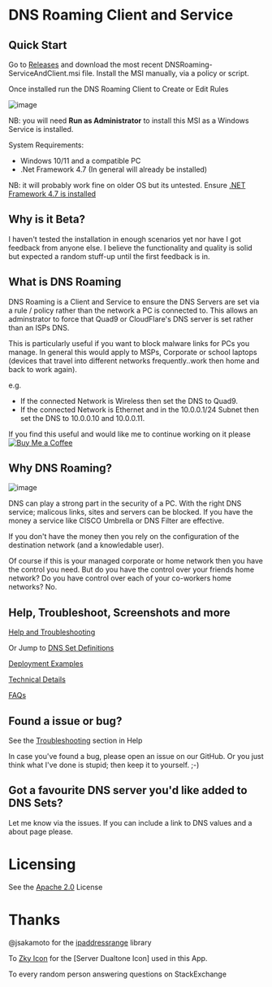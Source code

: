 # DNS Roaming Client and Service

## Quick Start

Go to [Releases](https://github.com/andrewbadge/DNSRoaming/releases) and download the most recent DNSRoaming-ServiceAndClient.msi file. 
Install the MSI manually, via a policy or script.

Once installed run the DNS Roaming Client to Create or Edit Rules

![image](https://user-images.githubusercontent.com/15990355/132930618-01ad00db-d038-4674-a3e7-610707ab8252.png)

NB: you will need **Run as Administrator** to install this MSI as a Windows Service is installed.

System Requirements:
- Windows 10/11 and a compatible PC
- .Net Framework 4.7 (In general will already be installed)

NB: it will probably work fine on older OS but its untested. Ensure [.NET Framework 4.7 is installed](https://www.microsoft.com/en-us/download/details.aspx?id=55167)

## Why is it Beta?

I haven't tested the installation in enough scenarios yet nor have I got feedback from anyone else. I believe the functionality and quality is solid but expected a random stuff-up until the first feedback is in.

## What is DNS Roaming

DNS Roaming is a Client and Service to ensure the DNS Servers are set via a rule / policy rather than the network a PC is connected to. 
This allows an adminstrator to force that Quad9 or CloudFlare's DNS server is set rather than an ISPs DNS.

This is particularly useful if you want to block malware links for PCs you manage. In general this would apply to MSPs, Corporate or school laptops (devices that travel into different networks frequently..work then home and back to work again).

e.g.
- If the connected Network is Wireless then set the DNS to Quad9.
- If the connected Network is Ethernet and in the 10.0.0.1/24 Subnet then set the DNS to 10.0.0.10 and 10.0.0.11.

If you find this useful and would like me to continue working on it please [![Buy Me a Coffee](https://github.com/andrewbadge/DNSRoaming/blob/main/Images/BuyMeACoffee.png)](https://www.buymeacoffee.com/AndrewBadge)

## Why DNS Roaming?

![image](https://user-images.githubusercontent.com/15990355/132497136-99aca035-9c05-4e2b-8f9a-3a6e39592118.png)

DNS can play a strong part in the security of a PC. With the right DNS service; malicous links, sites and servers can be blocked. 
If you have the money a service like CISCO Umbrella or DNS Filter are effective.

If you don't have the money then you rely on the configuration of the destination network (and a knowledable user).

Of course if this is your managed corporate or home network then you have the control you need. 
But do you have the control over your friends home network? Do you have control over each of your co-workers home networks? No.

## Help, Troubleshoot, Screenshots and more

[Help and Troubleshooting](https://github.com/andrewbadge/DNSRoaming/blob/main/Help/Readme.md)

Or Jump to [DNS Set Definitions](https://github.com/andrewbadge/DNSRoaming/blob/main/Help/DNSSets.md)

[Deployment Examples](https://github.com/andrewbadge/DNSRoaming/blob/main/Deployment/Readme.md)

[Technical Details](https://github.com/andrewbadge/DNSRoaming/blob/main/Help/Technical.md)

[FAQs](https://github.com/andrewbadge/DNSRoaming/blob/main/Help/FAQ.md)

## Found a issue or bug?

See the [Troubleshooting](https://github.com/andrewbadge/DNSRoaming/blob/main/Help/Readme.md) section in Help

In case you've found a bug, please open an issue on our GitHub.
Or you just think what I've done is stupid; then keep it to yourself. ;-)

## Got a favourite DNS server you'd like added to DNS Sets?

Let me know via the issues. If you can include a link to DNS values and a about page please.

# Licensing

See the [Apache 2.0](https://github.com/andrewbadge/DNSRoaming/blob/main/LICENSE) License

# Thanks

@jsakamoto for the [ipaddressrange](https://github.com/jsakamoto/ipaddressrange) library
 
To [Zky Icon](https://iconscout.com/contributors/zkyicon) for the [Server Dualtone Icon] used in this App. 

To every random person answering questions on StackExchange
